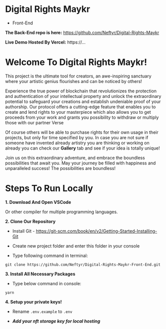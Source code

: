 # Digital Rights Maykr
* Front-End

**The Back-End repo is here:** https://github.com/Neftyr/Digital-Rights-Maykr

**Live Demo Hosted By Vercel:** https://...

# Welcome To Digital Rights Maykr!

This project is the ultimate tool for creators, an awe-inspiring sanctuary where your artistic genius flourishes and can be noticed by others!

Experience the true power of blockchain that revolutionizes the protection and authentication of your intellectual property
and unlock the extraordinary potential to safeguard your creations and establish undeniable proof of your authorship.
Our protocol offers a cutting-edge feature that enables you to create and lend rights to your masterpiece
which also allows you to get proceeds from your work and grants you possibility
to withdraw or multiply those with our partner Verse

Of course others will be able to purchase rights for their own usage in their projects, but only for time specified by you.
In case you are not sure if someone have invented already artistry you are thinking or working on already
you can check our <strong>Gallery</strong> tab and see if your idea is totally unique!

Join us on this extraordinary adventure, and embrace the boundless possibilities that await you.
May your journey be filled with happiness and unparalleled success!
The possibilities are boundless!

# Steps To Run Locally

**1. Download And Open VSCode**

Or other compiler for multiple programming languages.

**2. Clone Our Repository**

* Install Git - https://git-scm.com/book/en/v2/Getting-Started-Installing-Git

* Create new project folder and enter this folder in your console

* Type following command in terminal:

`git clone https://github.com/Neftyr/Digital-Rights-Maykr-Front-End.git`

**3. Install All Necessary Packages**

* Type below command in console:

`yarn`

**4. Setup your private keys!**

* Rename `.env.example` to `.env`

* ***Add your nft storage key for local hosting***
